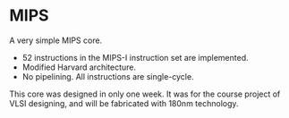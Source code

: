 MIPS
====

A very simple MIPS core.

- 52 instructions in the MIPS-I instruction set are implemented.
- Modified Harvard architecture.
- No pipelining. All instructions are single-cycle.

This core was designed in only one week. It was for the course project of VLSI designing, and will be fabricated with 180nm technology.
